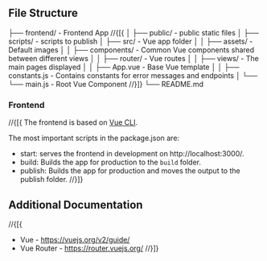 ﻿## File Structure

├── frontend/ - Frontend App
//{[{
│ ├── public/ - public static files
│ ├── scripts/ - scripts to publish
│ ├── src/ - Vue app folder
│ │   ├── assets/ - Default images
│ │   ├── components/ - Common Vue components shared between different views
│ │   ├── router/ -  Vue routes
│ │   ├── views/ - The main pages displayed
│ │   ├── App.vue - Base Vue template
│ │   ├── constants.js - Contains constants for error messages and endpoints
│ └── └── main.js - Root Vue Component
//}]}
└── README.md

### Frontend

//{[{
The frontend is based on [Vue CLI](https://cli.vuejs.org/).

The most important scripts in the package.json are:
  - start: serves the frontend in development on http://localhost:3000/.
  - build: Builds the app for production to the `build` folder.
  - publish: Builds the app for production and moves the output to the publish folder.
//}]}

## Additional Documentation

//{[{
- Vue - https://vuejs.org/v2/guide/
- Vue Router - https://router.vuejs.org/
//}]}
